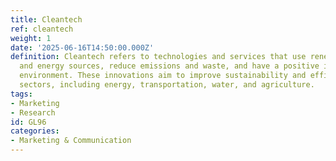 ```yaml
---
title: Cleantech
ref: cleantech
weight: 1
date: '2025-06-16T14:50:00.000Z'
definition: Cleantech refers to technologies and services that use renewable materials
  and energy sources, reduce emissions and waste, and have a positive impact on the
  environment. These innovations aim to improve sustainability and efficiency in various
  sectors, including energy, transportation, water, and agriculture.
tags:
- Marketing
- Research
id: GL96
categories:
- Marketing & Communication
---
```


